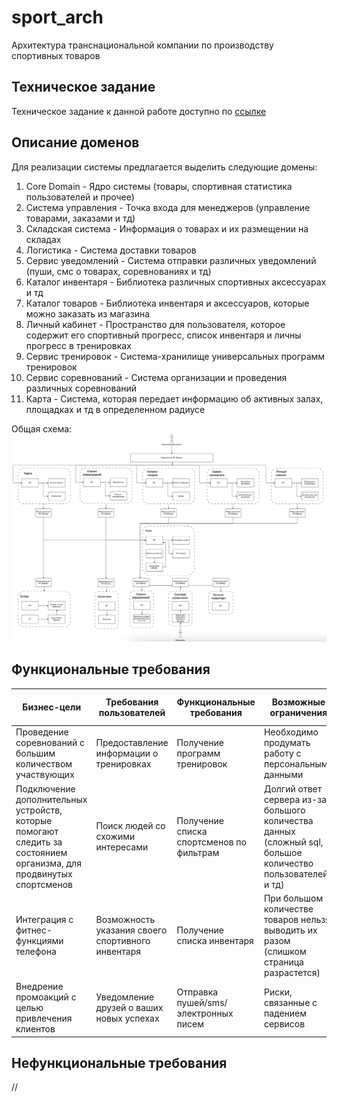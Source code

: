 # sport_arch
Архитектура транснациональной компании по производству спортивных товаров

## Техническое задание
Техническое задание к данной работе доступно по [ссылке](/TechnicalTask/TechTask.md)

## Описание доменов
Для реализации системы предлагается выделить следующие домены:
1. Core Domain - Ядро системы (товары, спортивная статистика пользователей и прочее)
2. Система управления - Точка входа для менеджеров (управление товарами, заказами и тд)
3. Складская система - Информация о товарах и их размещении на складах
4. Логистика - Система доставки товаров
5. Сервис уведомлений - Система отправки различных уведомлений (пуши, смс о товарах, соревнованиях и тд)
6. Каталог инвентаря - Библиотека различных спортивных аксессуарах и тд
7. Каталог товаров - Библиотека инвентаря и аксессуаров, которые можно заказать из магазина
8. Личный кабинет - Пространство для пользователя, которое содержит его спортивный прогресс, список инвентаря и личны прогресс в тренировках
9. Сервис тренировок - Система-хранилище универсальных программ тренировок
10. Сервис соревнований - Система организации и проведения различных соревнований
11. Карта - Система, которая передает информацию об активных залах, площадках и тд в определенном радиусе

Общая схема:
![Общая схема доменов](/Img/scheme.png)

## Функциональные требования

| Бизнес-цели                                                                                                         | Требования пользователей                          | Функциональные требования                | Возможные ограничения                                                                                      | Зависимости от других систем                    |
|---------------------------------------------------------------------------------------------------------------------|---------------------------------------------------|------------------------------------------|------------------------------------------------------------------------------------------------------------|-------------------------------------------------|
| Проведение соревнований с большим количеством участвующих                                                           | Предоставление информации о тренировках           | Получение программ тренировок            | Необходимо продумать работу с персональными данными                                                        | Контракты и виды взаимодействия между сервисами |
| Подключение дополнительных устройств, которые помогают следить за состоянием организма, для продвинутых спортсменов | Поиск людей со схожими интересами                 | Получение списка спортсменов по фильтрам | Долгий ответ сервера из-за большого количества данных (сложный sql, большое количество пользователей и тд) |                                                 |
| Интеграция с фитнес-функциями телефона                                                                              | Возможность указания своего спортивного инвентаря | Получение списка инвентаря               | При большом количестве товаров нельзя выводить их разом (слишком страница разрастется)                     |                                                 |
| Внедрение промоакций с целью привлечения клиентов                                                                   | Уведомление друзей о ваших новых успехах          | Отправка пушей/sms/электронных писем     | Риски, связанные с падением сервисов                                                                       |                                                 |

## Нефункциональные требования
//